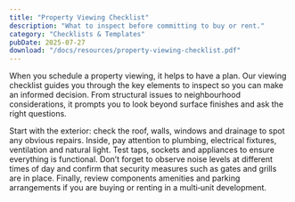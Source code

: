 ```yaml
---
title: "Property Viewing Checklist"
description: "What to inspect before committing to buy or rent."
category: "Checklists & Templates"
pubDate: 2025-07-27
download: "/docs/resources/property-viewing-checklist.pdf"
---
```


When you schedule a property viewing, it helps to have a plan. Our viewing checklist guides you through the key elements to inspect so you can make an informed decision. From structural issues to neighbourhood considerations, it prompts you to look beyond surface finishes and ask the right questions.

Start with the exterior: check the roof, walls, windows and drainage to spot any obvious repairs. Inside, pay attention to plumbing, electrical fixtures, ventilation and natural light. Test taps, sockets and appliances to ensure everything is functional. Don’t forget to observe noise levels at different times of day and confirm that security measures such as gates and grills are in place. Finally, review components amenities and parking arrangements if you are buying or renting in a multi‑unit development.
